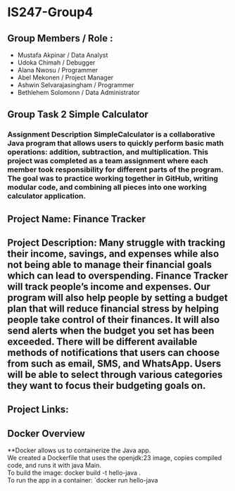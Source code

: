 # IS247-Group4 
## Group Members / Role : 
- Mustafa Akpinar / Data Analyst
- Udoka Chimah  / Debugger
- Alana Nwosu / Programmer
- Abel Mekonen / Project Manager
- Ashwin Selvarajasingham / Programmer
- Bethlehem Solomonn / Data Administrator

## Group Task 2 Simple Calculator 
### Assignment Description SimpleCalculator is a collaborative Java program that allows users to quickly perform basic math operations: addition, subtraction, and multiplication. This project was completed as a team assignment where each member took responsibility for different parts of the program. The goal was to practice working together in GitHub, writing modular code, and combining all pieces into one working calculator application.

## Project Name: Finance Tracker
## Project Description: Many struggle with tracking their income, savings, and expenses while also not being able to manage their financial goals which can lead to overspending. Finance Tracker will track people’s income and expenses. Our program will also help people by setting a budget plan that will reduce financial stress by helping people take control of their finances. It will also send alerts when the budget you set has been exceeded. There will be different available methods of notifications that users can choose from such as email, SMS, and WhatsApp. Users will be able to select through various categories they want to focus their budgeting goals on.


## Project Links: 

## Docker Overview

**Docker allows us to containerize the Java app.  
We created a Dockerfile that uses the openjdk:23 image, copies compiled code, and runs it with java Main.  
To build the image: docker build -t hello-java .  
To run the app in a container: `docker run hello-java

